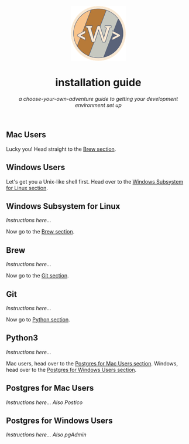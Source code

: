 <p align="center">
<img src="https://github.com/TheWITProject/installation_guide/blob/main/wit-button.png?raw=true" alt="" height="150" width="150"/>
</p>
<h1 align="center">installation guide</h1>
<p align="center"><i>a choose-your-own-adventure guide to getting your development environment set up</i></p>
<br />

## Mac Users
Lucky you! Head straight to the [Brew section](#brew).


## Windows Users
Let's get you a Unix-like shell first. Head over to the [Windows Subsystem for Linux section](#windows-subsystem-for-linux).


## Windows Subsystem for Linux
_Instructions here..._

Now go to the [Brew section](#brew).


## Brew
_Instructions here..._

Now go to the [Git section](#git).


## Git
_Instructions here..._

Now go to [Python section](#python3).


## Python3
_Instructions here..._

Mac users, head over to the [Postgres for Mac Users section](#postgres-for-mac-users). Windows, head over to the [Postgres for Windows Users section](#postgres-for-windows-users).


## Postgres for Mac Users
_Instructions here..._
_Also Postico_


## Postgres for Windows Users
_Instructions here..._
_Also pgAdmin_
